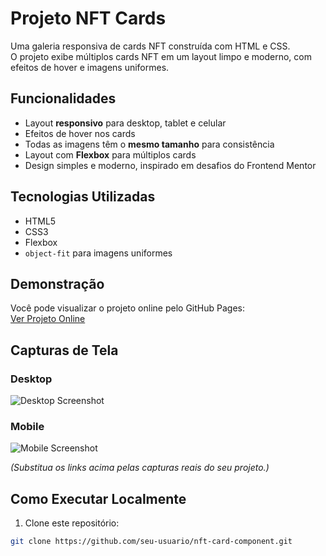 # Projeto NFT Cards

Uma galeria responsiva de cards NFT construída com HTML e CSS.  
O projeto exibe múltiplos cards NFT em um layout limpo e moderno, com efeitos de hover e imagens uniformes.  

## Funcionalidades

- Layout **responsivo** para desktop, tablet e celular  
- Efeitos de hover nos cards  
- Todas as imagens têm o **mesmo tamanho** para consistência  
- Layout com **Flexbox** para múltiplos cards  
- Design simples e moderno, inspirado em desafios do Frontend Mentor  

## Tecnologias Utilizadas

- HTML5  
- CSS3  
- Flexbox  
- `object-fit` para imagens uniformes  

## Demonstração

Você pode visualizar o projeto online pelo GitHub Pages:  
[Ver Projeto Online](https://seu-usuario.github.io/nft-card-component/)

## Capturas de Tela

### Desktop
![Desktop Screenshot](images/screenshot-desktop.png)

### Mobile
![Mobile Screenshot](images/screenshot-mobile.png)

*(Substitua os links acima pelas capturas reais do seu projeto.)*

## Como Executar Localmente

1. Clone este repositório:

```bash
git clone https://github.com/seu-usuario/nft-card-component.git
